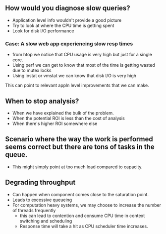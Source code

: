 ## How would you diagnose slow queries?
* Application level info wouldn't provide a good picture
* Try to look at where the CPU time is getting spent
* Look for disk I/O performance

### Case: A slow web app experiencing slow resp times
* from htop we notice that CPU usage is very high but just for a single core.
* Using perf we can get to know that most of the time is getting wasted due to mutex locks
* Using iostat or vmstat we can know that disk I/O is very high


This can point to relevant appln level improvements that we can make.

## When to stop analysis?
* When we have explained the bulk of the problem.
* When the potential ROI is less than the cost of analysis
* When there's higher ROI somewhere else

## Scenario where the way the work is performed seems correct but there are tons of tasks in the queue.
* This might simply point at too much load compared to capacity.

## Degrading throughput
* Can happen when component comes close to the saturation point.
* Leads to excessive queueing
* For computation heavy systems, we may choose to increase the number of threads frequently
    * this can lead to contention and consume CPU time in context switching and scheduling
    * Response time will take a hit as CPU scheduler time increases.    
